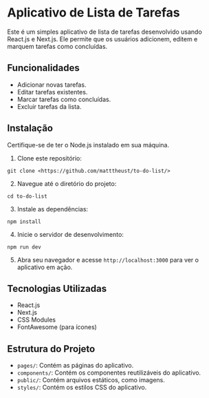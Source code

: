 # Aplicativo de Lista de Tarefas

Este é um simples aplicativo de lista de tarefas desenvolvido usando React.js e Next.js. Ele permite que os usuários adicionem, editem e marquem tarefas como concluídas.

## Funcionalidades

- Adicionar novas tarefas.
- Editar tarefas existentes.
- Marcar tarefas como concluídas.
- Excluir tarefas da lista.

## Instalação

Certifique-se de ter o Node.js instalado em sua máquina.

1. Clone este repositório:

```
git clone <https://github.com/matttheust/to-do-list/>
```

2. Navegue até o diretório do projeto:

```
cd to-do-list
```

3. Instale as dependências:

```
npm install
```

4. Inicie o servidor de desenvolvimento:

```
npm run dev
```

5. Abra seu navegador e acesse `http://localhost:3000` para ver o aplicativo em ação.

## Tecnologias Utilizadas

- React.js
- Next.js
- CSS Modules
- FontAwesome (para ícones)

## Estrutura do Projeto

- `pages/`: Contém as páginas do aplicativo.
- `components/`: Contém os componentes reutilizáveis do aplicativo.
- `public/`: Contém arquivos estáticos, como imagens.
- `styles/`: Contém os estilos CSS do aplicativo.
